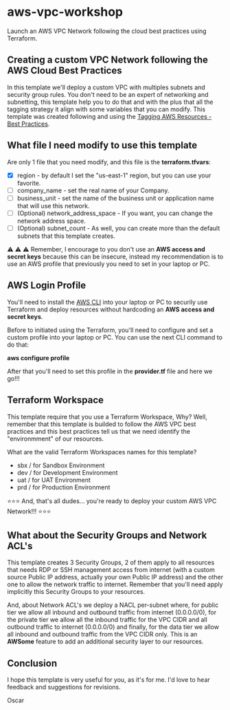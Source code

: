# aws-vpc-workshop
Launch an AWS VPC Network following the cloud best practices using Terraform.


## Creating a custom VPC Network following the AWS Cloud Best Practices
In this template we'll deploy a custom VPC with multiples subnets and security group rules. You don't need to be an expert of networking and subnetting, this template help you to do that and with the plus that all the tagging strategy it align with some variables that you can modify. This template was created following and using the [Tagging AWS Resources - Best Practices](https://docs.aws.amazon.com/general/latest/gr/aws_tagging.html).


## What file I need modify to use this template
Are only 1 file that you need modify, and this file is the **terraform.tfvars**:

- [X] region - by default I set the "us-east-1" region, but you can use your favorite.
- [ ] company_name - set the real name of your Company.
- [ ] business_unit - set the name of the business unit or application name that will use this network.
- [ ] \(Optional) network_address_space - If you want, you can change the network address space.
- [ ] \(Optional) subnet_count - As well, you can create more than the default subnets that this template creates.

:warning: :warning: :warning: Remember, I encourage to you don't use an **AWS access and secret keys** because this can be insecure, instead my recommendation is to use an AWS profile that previously you need to set in your laptop or PC.


## AWS Login Profile
You'll need to install the [AWS CLI](https://aws.amazon.com/es/cli/) into your laptop or PC to securily use Terraform and deploy resources without hardcoding an **AWS access and secret keys**.

Before to initiated using the Terraform, you'll need to configure and set a custom profile into your laptop or PC. You can use the next CLI command to do that:

**aws configure profile <my-custom-profile>**

After that you'll need to set this profile in the **provider.tf** file and here we go!!!


## Terraform Workspace
This template require that you use a Terraform Workspace, Why? Well, remember that this template is builded to follow the AWS VPC best practices and this best practices tell us that we need identify the "environmment" of our resources.

What are the valid Terraform Workspaces names for this template?

- sbx / for Sandbox Environment
- dev / for Development Environment
- uat / for UAT Environment
- prd / for Production Environment

⭐⭐⭐ And, that's all dudes... you're ready to deploy your custom AWS VPC Network!!! ⭐⭐⭐


## What about the Security Groups and Network ACL's
This template creates 3 Security Groups, 2 of them apply to all resources that needs RDP or SSH management access from internet (with a custom source Public IP address, actually your own Public IP address) and the other one to allow the network traffic to internet. Remember that you'll need apply implicitly this Security Groups to your resources.

And, about Network ACL's we deploy a NACL per-subnet where, for public tier we allow all inbound and outbound traffic from internet (0.0.0.0/0), for the private tier we allow all the inbound traffic for the VPC CIDR and all outbound traffic to internet (0.0.0.0/0) and finally, for the data tier we allow all inbound and outbound traffic from the VPC CIDR only. This is an **AWSome** feature to add an additional security layer to our resources.


## Conclusion
I hope this template is very useful for you, as it's for me. I'd love to hear feedback and suggestions for revisions.

Oscar
